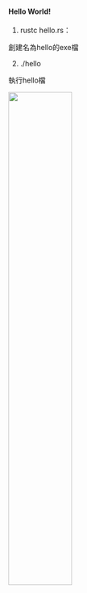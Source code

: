 #### Hello World!

1. rustc hello.rs：

創建名為hello的exe檔

2. ./hello

執行hello檔

<img src = "" width=50% height=50%>